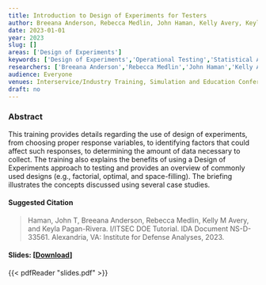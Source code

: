 ```yaml
---
title: Introduction to Design of Experiments for Testers
author: Breeana Anderson, Rebecca Medlin, John Haman, Kelly Avery, Keyla Pagan-Rivera
date: 2023-01-01
year: 2023
slug: []
areas: ['Design of Experiments']
keywords: ['Design of Experiments','Operational Testing','Statistical Analysis']
researchers: ['Breeana Anderson','Rebecca Medlin','John Haman','Kelly Avery','Keyla Pagan-Rivera']
audience: Everyone
venues: Interservice/Industry Training, Simulation and Education Conference (I/ITSEC)
draft: no
---
```




### Abstract
This training provides details regarding the use of design of experiments, from choosing proper response variables, to identifying factors that could affect such responses, to determining the amount of data necessary to collect. The training also explains the benefits of using a Design of Experiments approach to testing and provides an overview of commonly used designs (e.g., factorial, optimal, and space-filling). The briefing illustrates the concepts discussed using several case studies.

#### Suggested Citation
> Haman, John T, Breeana Anderson, Rebecca Medlin, Kelly M Avery, and Keyla Pagan-Rivera. I/ITSEC DOE Tutorial. IDA Document NS-D-33561. Alexandria, VA: Institute for Defense Analyses, 2023.

#### Slides: [[Download](slides.pdf)]
{{< pdfReader "slides.pdf" >}}




